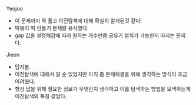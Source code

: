 Yeojoo
- 이 문제까지 딱 풀고 이진탐색에 대해 확실히 알게된것 같다!
- 떡볶이 떡 만들기 문제랑 유사했다.
- gap 값을 설정해감에 따라 원하는 개수만큼 공유기 설치가 가능한지 따지는 문제다.

Jieon
- 답지봄. 
- 이진탐색에 대해서 알 순 있었지만 아직 좀 문제해결을 위해 생각하는 방식이 조금 어려웠다.
- 항상 답을 위해 필요한 정보가 무엇인지 생각하고 이를 탐색하는 방법을 모색하는게 이진탐색의 특징 같았다.